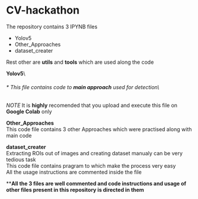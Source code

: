 # CV-hackathon

The repository contains 3 IPYNB files
* Yolov5
* Other_Approaches
* dataset_creater

Rest other are **utils** and **tools** which are used along the code

**Yolov5**\
###### * This file contains code to **main approach** used for detection\
*NOTE* It is **highly** recomended that you upload and execute this file on **Google Colab** only

**Other_Approaches**\
This code file contains 3 other Approaches which were practised along with main code

**dataset_creater**\
Extracting ROIs out of images and creating dataset manualy can be very tedious task\
This code file contains pragram to which make the process very easy\
All the usage instructions are commented inside the file

****All the 3 files are well commented and code instructions and usage of other files present in this repository is directed in them**
